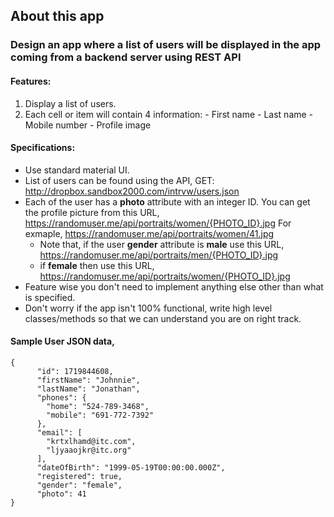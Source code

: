 About this app
-
### Design an app where a list of users will be displayed in the app coming from a backend server using REST API

#### Features: 

1. Display a list of users.
2. Each cell or item will contain 4 information: 
       - First name 
       - Last name 
       - Mobile number 
       - Profile image 


#### Specifications: 

 - Use standard material UI.
 - List of users can be found using the API, GET: http://dropbox.sandbox2000.com/intrvw/users.json 
 - Each of the user has a **photo** attribute with an integer ID. You can get the profile picture from this URL, 
https://randomuser.me/api/portraits/women/{PHOTO_ID}.jpg
For exmaple, https://randomuser.me/api/portraits/women/41.jpg
    - Note that, if the user **gender** attribute is **male** use this URL, 
https://randomuser.me/api/portraits/men/{PHOTO_ID}.jpg
    - if **female** then use this URL, 
https://randomuser.me/api/portraits/women/{PHOTO_ID}.jpg
 - Feature wise you don't need to implement anything else other than what is specified. 
 - Don't worry if the app isn't 100% functional, write high level classes/methods so that we can understand you are on right track.

#### Sample User JSON data,

```
{
      "id": 1719844608,
      "firstName": "Johnnie",
      "lastName": "Jonathan",
      "phones": {
        "home": "524-789-3468",
        "mobile": "691-772-7392"
      },
      "email": [
        "krtxlhamd@itc.com",
        "ljyaaojkr@itc.org"
      ],
      "dateOfBirth": "1999-05-19T00:00:00.000Z",
      "registered": true,
      "gender": "female",
      "photo": 41
}
